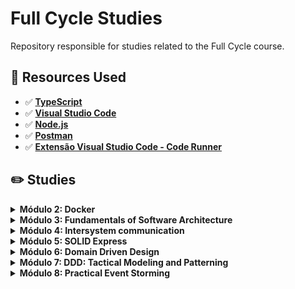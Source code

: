 # Full Cycle Studies

Repository responsible for studies related to the Full Cycle course.

## 🚀 Resources Used

- ✅ **[TypeScript](https://www.typescriptlang.org/download)**
- ✅ **[Visual Studio Code](https://code.visualstudio.com/?WT.mc_id=javascript-14034-gllemos)**
- ✅ **[Node.js](https://nodejs.org/en/)**
- ✅ **[Postman](https://www.getpostman.com/)**
- ✅ **[Extensão Visual Studio Code - Code Runner](https://marketplace.visualstudio.com/items?itemName=formulahendry.code-runner&WT.mc_id=javascript-14034-gllemos)**

## ✏️ Studies 

<details><summary><b>Módulo 2: Docker</b></summary>

**[Module 02 - Docker](./02-module/README.md)**

</details>

<details><summary><b>Módulo 3: Fundamentals of Software Architecture</b></summary>

**[Module 03 - Fundamentos da Arquitetura de Software](./03-module/README.md)**

</details>

<details><summary><b>Módulo 4: Intersystem communication</b></summary>

**[Module 03 - Fundamentos da Arquitetura de Software](./04-module/README.md)**

</details>

<details><summary><b>Módulo 5: SOLID Express</b></summary>
</details>

<details><summary><b>Módulo 6: Domain Driven Design</b></summary>
</details>

<details><summary><b>Módulo 7: DDD: Tactical Modeling and Patterning</b></summary>
</details>

<details><summary><b>Módulo 8: Practical Event Storming</b></summary>
</details>
